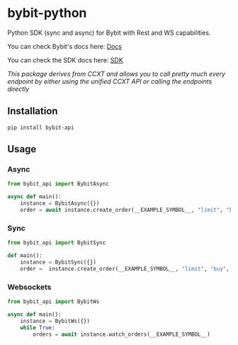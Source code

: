 # bybit-python
Python SDK (sync and async) for Bybit with Rest and WS capabilities.

You can check Bybit's docs here: [Docs](https://bybit.com/apidocs1)


You can check the SDK docs here: [SDK](https://docs.ccxt.com/#/exchanges/bybit)

*This package derives from CCXT and allows you to call pretty much every endpoint by either using the unified CCXT API or calling the endpoints directly*

## Installation

```
pip install bybit-api
```

## Usage

### Async

```Python
from bybit_api import BybitAsync

async def main():
    instance = BybitAsync({})
    order = await instance.create_order(__EXAMPLE_SYMBOL__, "limit", "buy", 1, 100000)
```

### Sync

```Python
from bybit_api import BybitSync

def main():
    instance = BybitSync({})
    order =  instance.create_order(__EXAMPLE_SYMBOL__, "limit", "buy", 1, 100000)
```

### Websockets

```Python
from bybit_api import BybitWs

async def main():
    instance = BybitWs({})
    while True:
        orders = await instance.watch_orders(__EXAMPLE_SYMBOL__)
```

